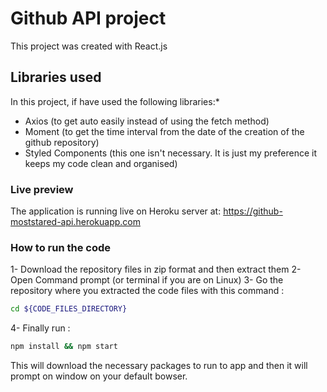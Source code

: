 # Github API project

This project was created with React.js



## Libraries used

In this project, if have used the following libraries:*

  - Axios (to get auto easily instead of using the fetch method)
  - Moment (to get the time interval from the date of the creation of the github repository)
  - Styled Components (this one isn't necessary. It is just my preference it keeps my code clean and organised)

### Live preview

The application is running live on Heroku server at:
https://github-moststared-api.herokuapp.com

### How to run the code
 
 1- Download the repository files in zip format and then extract them
 2- Open Command prompt (or terminal if you are on Linux)
 3- Go the repository where you extracted the code files with this command : 
 
 ```sh
cd ${CODE_FILES_DIRECTORY}
```
  4- Finally run :
  
 ```sh
npm install && npm start
```

This will download the necessary packages to run to app and then it will prompt on window on your default bowser.
